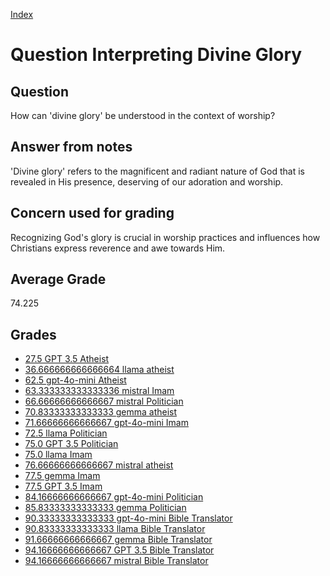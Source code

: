 
[Index](../../index.md)
# Question Interpreting Divine Glory
## Question
How can 'divine glory' be understood in the context of worship?

## Answer from notes
'Divine glory' refers to the magnificent and radiant nature of God that is revealed in His presence, deserving of our adoration and worship.

## Concern used for grading
Recognizing God's glory is crucial in worship practices and influences how Christians express reverence and awe towards Him.

## Average Grade
74.225

## Grades
 * [27.5 GPT 3.5 Atheist](../answers/GPT_3.5_Atheist/Interpreting_Divine_Glory.md)
 * [36.666666666666664 llama atheist](../answers/llama_atheist/Interpreting_Divine_Glory.md)
 * [62.5 gpt-4o-mini Atheist](../answers/gpt-4o-mini_Atheist/Interpreting_Divine_Glory.md)
 * [63.333333333333336 mistral Imam](../answers/mistral_Imam/Interpreting_Divine_Glory.md)
 * [66.66666666666667 mistral Politician](../answers/mistral_Politician/Interpreting_Divine_Glory.md)
 * [70.83333333333333 gemma atheist](../answers/gemma_atheist/Interpreting_Divine_Glory.md)
 * [71.66666666666667 gpt-4o-mini Imam](../answers/gpt-4o-mini_Imam/Interpreting_Divine_Glory.md)
 * [72.5 llama Politician](../answers/llama_Politician/Interpreting_Divine_Glory.md)
 * [75.0 GPT 3.5 Politician](../answers/GPT_3.5_Politician/Interpreting_Divine_Glory.md)
 * [75.0 llama Imam](../answers/llama_Imam/Interpreting_Divine_Glory.md)
 * [76.66666666666667 mistral atheist](../answers/mistral_atheist/Interpreting_Divine_Glory.md)
 * [77.5 gemma Imam](../answers/gemma_Imam/Interpreting_Divine_Glory.md)
 * [77.5 GPT 3.5 Imam](../answers/GPT_3.5_Imam/Interpreting_Divine_Glory.md)
 * [84.16666666666667 gpt-4o-mini Politician](../answers/gpt-4o-mini_Politician/Interpreting_Divine_Glory.md)
 * [85.83333333333333 gemma Politician](../answers/gemma_Politician/Interpreting_Divine_Glory.md)
 * [90.33333333333333 gpt-4o-mini Bible Translator](../answers/gpt-4o-mini_Bible_Translator/Interpreting_Divine_Glory.md)
 * [90.83333333333333 llama Bible Translator](../answers/llama_Bible_Translator/Interpreting_Divine_Glory.md)
 * [91.66666666666667 gemma Bible Translator](../answers/gemma_Bible_Translator/Interpreting_Divine_Glory.md)
 * [94.16666666666667 GPT 3.5 Bible Translator](../answers/GPT_3.5_Bible_Translator/Interpreting_Divine_Glory.md)
 * [94.16666666666667 mistral Bible Translator](../answers/mistral_Bible_Translator/Interpreting_Divine_Glory.md)
